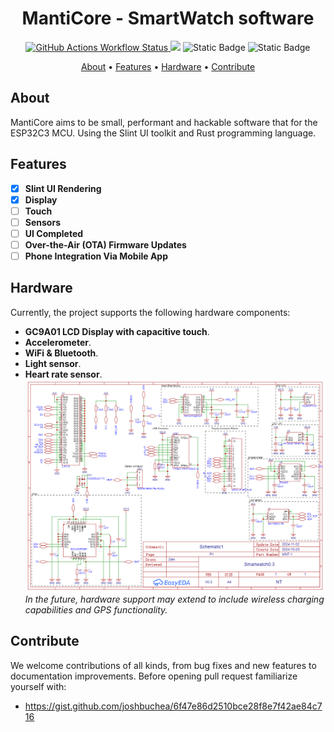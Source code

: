 <h1 align="center">
MantiCore - SmartWatch software
</h1>
<p align="center">
  <a href="https://github.com/Zaki0xFF/MantiCore/actions/workflows/rust.yml">
	  <img alt="GitHub Actions Workflow Status" src="https://img.shields.io/github/actions/workflow/status/Zaki0xFF/MantiCore/rust.yml?style=for-the-badge&labelColor=%232e1000&color=%239c3700">
  </a>
	  <img src="https://img.shields.io/badge/Slint-1.2.0-brightgreen?style=for-the-badge&labelColor=%232e1000&color=%239c3700">
	  <img alt="Static Badge" src="https://img.shields.io/badge/License-GPLv3-brightgreen?style=for-the-badge&labelColor=%232e1000&color=%239c3700">
	  <img alt="Static Badge" src="https://img.shields.io/badge/Size-135KB-brightgreen?style=for-the-badge&labelColor=%232e1000&color=%239c3700">
</p>
<div align="center">
    <a href="#about">About</a>
    •
    <a href="#features">Features</a>
    •
    <a href="#hardware">Hardware</a>
    •
    <a href="#contribute">Contribute</a>
</div>

## About
MantiCore aims to be small, performant and hackable software that for the ESP32C3 MCU. Using the Slint UI toolkit and Rust programming language.
## Features
- [x] **Slint UI Rendering**
- [x]   **Display**
- [ ] **Touch**
- [ ] **Sensors**
- [ ] **UI Completed**
- [ ] **Over-the-Air (OTA) Firmware Updates**
- [ ] **Phone Integration Via Mobile App**
## Hardware
Currently, the project supports the following hardware components:
+ **GC9A01 LCD Display with capacitive touch**.
+ **Accelerometer**.
+ **WiFi & Bluetooth**.
+ **Light sensor**.
+ **Heart rate sensor**.
![Schema](docs/schema.png)
*In the future, hardware support may extend to include wireless charging capabilities and GPS functionality.*
## Contribute
We welcome contributions of all kinds, from bug fixes and new features to documentation improvements. Before opening pull request familiarize yourself with: 
 + https://gist.github.com/joshbuchea/6f47e86d2510bce28f8e7f42ae84c716
